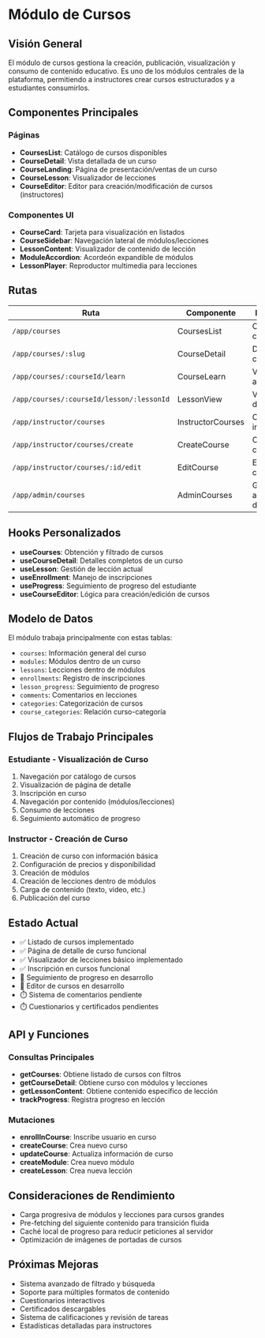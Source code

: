 
# Módulo de Cursos

## Visión General

El módulo de cursos gestiona la creación, publicación, visualización y consumo de contenido educativo. Es uno de los módulos centrales de la plataforma, permitiendo a instructores crear cursos estructurados y a estudiantes consumirlos.

## Componentes Principales

### Páginas

- **CoursesList**: Catálogo de cursos disponibles
- **CourseDetail**: Vista detallada de un curso
- **CourseLanding**: Página de presentación/ventas de un curso
- **CourseLesson**: Visualizador de lecciones
- **CourseEditor**: Editor para creación/modificación de cursos (instructores)

### Componentes UI

- **CourseCard**: Tarjeta para visualización en listados
- **CourseSidebar**: Navegación lateral de módulos/lecciones
- **LessonContent**: Visualizador de contenido de lección
- **ModuleAccordion**: Acordeón expandible de módulos
- **LessonPlayer**: Reproductor multimedia para lecciones

## Rutas

| Ruta | Componente | Descripción |
|------|------------|-------------|
| `/app/courses` | CoursesList | Catálogo de cursos |
| `/app/courses/:slug` | CourseDetail | Detalles del curso |
| `/app/courses/:courseId/learn` | CourseLearn | Vista de aprendizaje |
| `/app/courses/:courseId/lesson/:lessonId` | LessonView | Visualización de lección |
| `/app/instructor/courses` | InstructorCourses | Cursos del instructor |
| `/app/instructor/courses/create` | CreateCourse | Creación de curso |
| `/app/instructor/courses/:id/edit` | EditCourse | Edición de curso |
| `/app/admin/courses` | AdminCourses | Gestión administrativa de cursos |

## Hooks Personalizados

- **useCourses**: Obtención y filtrado de cursos
- **useCourseDetail**: Detalles completos de un curso
- **useLesson**: Gestión de lección actual
- **useEnrollment**: Manejo de inscripciones
- **useProgress**: Seguimiento de progreso del estudiante
- **useCourseEditor**: Lógica para creación/edición de cursos

## Modelo de Datos

El módulo trabaja principalmente con estas tablas:

- `courses`: Información general del curso
- `modules`: Módulos dentro de un curso
- `lessons`: Lecciones dentro de módulos
- `enrollments`: Registro de inscripciones
- `lesson_progress`: Seguimiento de progreso
- `comments`: Comentarios en lecciones
- `categories`: Categorización de cursos
- `course_categories`: Relación curso-categoría

## Flujos de Trabajo Principales

### Estudiante - Visualización de Curso

1. Navegación por catálogo de cursos
2. Visualización de página de detalle
3. Inscripción en curso
4. Navegación por contenido (módulos/lecciones)
5. Consumo de lecciones
6. Seguimiento automático de progreso

### Instructor - Creación de Curso

1. Creación de curso con información básica
2. Configuración de precios y disponibilidad
3. Creación de módulos
4. Creación de lecciones dentro de módulos
5. Carga de contenido (texto, video, etc.)
6. Publicación del curso

## Estado Actual

- ✅ Listado de cursos implementado
- ✅ Página de detalle de curso funcional
- ✅ Visualizador de lecciones básico implementado
- ✅ Inscripción en cursos funcional
- 🔄 Seguimiento de progreso en desarrollo
- 🔄 Editor de cursos en desarrollo
- ⏱️ Sistema de comentarios pendiente
- ⏱️ Cuestionarios y certificados pendientes

## API y Funciones

### Consultas Principales

- **getCourses**: Obtiene listado de cursos con filtros
- **getCourseDetail**: Obtiene curso con módulos y lecciones
- **getLessonContent**: Obtiene contenido específico de lección
- **trackProgress**: Registra progreso en lección

### Mutaciones

- **enrollInCourse**: Inscribe usuario en curso
- **createCourse**: Crea nuevo curso
- **updateCourse**: Actualiza información de curso
- **createModule**: Crea nuevo módulo
- **createLesson**: Crea nueva lección

## Consideraciones de Rendimiento

- Carga progresiva de módulos y lecciones para cursos grandes
- Pre-fetching del siguiente contenido para transición fluida
- Caché local de progreso para reducir peticiones al servidor
- Optimización de imágenes de portadas de cursos

## Próximas Mejoras

- Sistema avanzado de filtrado y búsqueda
- Soporte para múltiples formatos de contenido
- Cuestionarios interactivos
- Certificados descargables
- Sistema de calificaciones y revisión de tareas
- Estadísticas detalladas para instructores
